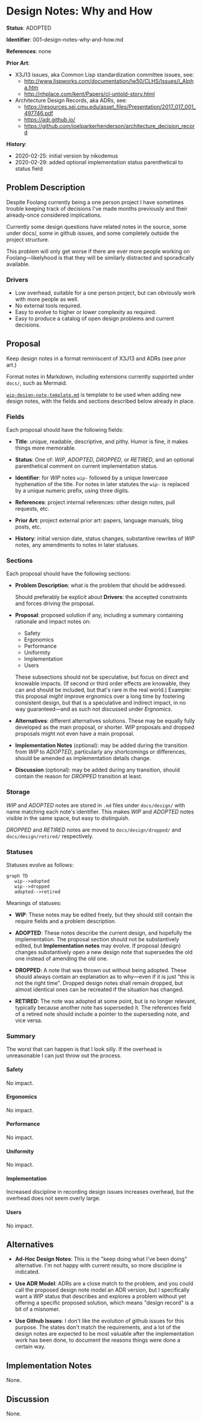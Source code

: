 # Design Notes: Why and How

**Status**: ADOPTED

**Identifier**: 001-design-notes-why-and-how.md

**References**: none

**Prior Art**:
- X3J13 issues, aka Common Lisp standardization committee issues, see:
  - http://www.lispworks.com/documentation/lw50/CLHS/Issues/I_Alpha.htm
  - http://nhplace.com/kent/Papers/cl-untold-story.html
- Architecture Design Records, aka ADRs, see:
  - https://resources.sei.cmu.edu/asset_files/Presentation/2017_017_001_497746.pdf
  - https://adr.github.io/
  - https://github.com/joelparkerhenderson/architecture_decision_record

**History**:
- 2020-02-25: initial version by nikodemus
- 2020-02-29: added optional implementation status parenthetical to status field

## Problem Description

Despite Foolang currently being a one person project I have sometimes trouble
keeping track of decisions I've made months previously and their already-once
considered implications.

Currently some design questions have related notes in the source, some under
docs/, some in github issues, and some completely outside the project
structure.

This problem will only get worse if there are ever more people working on
Foolang&mdash;likelyhood is that they will be similarly distracted and
sporadically available.

### Drivers

- Low overhead, suitable for a one person project, but can obviously work
  with more people as well.
- No external tools required.
- Easy to evolve to higher or lower complexity as required.
- Easy to produce a catalog of open design problems and current decisions.

## Proposal

Keep design notes in a format reminiscent of X3J13 and ADRs (see prior
art.)

Format notes in Markdown, including extensions currently supported under
`docs/`, such as Mermaid.

[`wip-design-note-template.md`](design-notes/wip-design-note-template.md)
is template to be used when adding new design notes, with the fields
and sections described below already in place.

### Fields

Each proposal should have the following fields:

- **Title**: unique, readable, descriptive, and pithy. Humor is fine, it
  makes things more memorable.

- **Status**: One of: _WIP_, _ADOPTED_, _DROPPED_, or _RETIRED_, and
  an optional parenthetical comment on current implementation status.

- **Identifier**: for _WIP_ notes `wip-` followed by a unique lowercase
  hyphenation of the title. For notes in later statutes the `wip-` is replaced
  by a unique numeric prefix, using three digits.

- **References**: project internal references: other design notes, pull
  requests, etc.

- **Prior Art**: project external prior art: papers, language manuals, blog
  posts, etc.

- **History**: initial version date, status changes, substantive rewrites
  of _WIP_ notes, any amendments to notes in later statuses.

### Sections

Each proposal should have the following sections:

- **Problem Description**: what is the problem that should be addressed.

  Should preferably be explicit about **Drivers**: the accepted
  constraints and forces driving the proposal.

- **Proposal**: proposed solution if any, including a summary containing
  rationale and impact notes on:

  - Safety
  - Ergonomics
  - Performance
  - Uniformity
  - Implementation
  - Users

  These subsections should not be speculative, but focus on direct and knowable
  impacts. (If second or third order effects are knowable, they can and should
  be included, but that's rare in the real world.) Example: this proposal
  _might_ improve ergnomics over a long time by fostering consistent design, but
  that is a speculative and indirect impact, in no way guaranteed&mdash;and as
  such not discussed under _Ergnomics_.

- **Alternatives**: different alternatives solutions. These may be equally
  fully developed as the main proposal, or shorter. WIP proposals and
  dropped proposals might not even have a main proposal.

- **Implementation Notes** (optional): may be added during the transition from
  _WIP_ to _ADOPTED_, particularly any shortcomings or differences, should be
  amended as implementation details change.

- **Discussion** (optional): may be added during any transition, should contain
  the reason for _DROPPED_ transition at least.

### Storage

_WIP_ and _ADOPTED_ notes are stored in `.md` files under `docs/design/`
with name matching each note's identifier. This makes _WIP_ and _ADOPTED_ notes
visible in the same space, but easy to distinguish.

_DROPPED_ and _RETIRED_ notes are moved to `docs/design/dropped/` and
`docs/design/retired/` respectively.

### Statuses

Statuses evolve as follows:

``` mermaid
graph TD
   wip-->adopted
   wip-->dropped
   adopted-->retired
```

Meanings of statuses:

- **WIP**: These notes may be edited freely, but they should still contain
  the require fields and a problem description.

- **ADOPTED**: These notes describe the current design, and hopefully
  the implementation. The proposal section should not be substantively edited,
  but **Implementation notes** may evolve. If proposal (design) changes
  substantively open a new design note that supersedes the old one instead
  of amending the old one.

- **DROPPED**: A note that was thrown out without being adopted. These should
  always contain an explanation as to why&mdash;even if it is just "this is not
  the right time". Dropped design notes shall remain dropped, but almost
  identical ones can be recreated if the situation has changed.

- **RETIRED**: The note was adopted at some point, but is no longer relevant,
  typically because another note has superseded it. The references field of a
  retired note should include a pointer to the superseding note, and vice versa.

### Summary

The worst that can happen is that I look silly. If the overhead is unreasonable
I can just throw out the process.

#### Safety

No impact.

#### Ergonomics

No impact.

#### Performance

No impact.

#### Uniformity

No impact.

#### Implementation

Increased discipline in recording design issues increases overhead, but
the overhead does not seem overly large.

#### Users

No impact.

## Alternatives

- **Ad-Hoc Design Notes**: This is the "keep doing what I've been doing"
  alternative. I'm not happy with current results, so more discipline is
  indicated.

- **Use ADR Model**: ADRs are a close match to the problem, and you could call
  the proposed design note model an ADR version, but I specifically want a WIP
  status that describes and explores a problem without yet offering a specific
  proposed solution, which means "design record" is a bit of a misnomer.

- **Use Github Issues**: I don't like the evolution of github issues for this
  purpose. The states don't match the requirements, and a lot of the design
  notes are expected to be most valuable after the implementation work has been
  done, to document the reasons things were done a certain way.

## Implementation Notes

None.

## Discussion

None.
